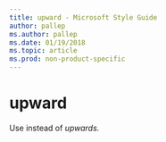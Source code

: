 ```yaml
---
title: upward - Microsoft Style Guide
author: pallep
ms.author: pallep
ms.date: 01/19/2018
ms.topic: article
ms.prod: non-product-specific
---
```


# upward

Use instead of *upwards.*
